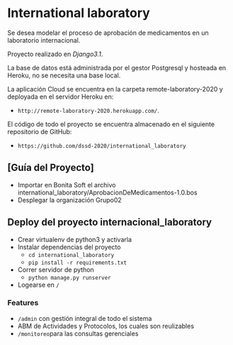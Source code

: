 # International laboratory
Se desea modelar el proceso de aprobación de medicamentos en un laboratorio internacional.

Proyecto realizado en *Django3.1*.

La base de datos está administrada por el gestor Postgresql y hosteada en Heroku, no se necesita una base local.

La aplicación Cloud se encuentra en la carpeta remote-laboratory-2020 y deployada en el servidor Heroku en: 
- `http://remote-laboratory-2020.herokuapp.com/`.

El código de todo el proyecto se encuentra almacenado en el siguiente repositorio de GitHub:
- `https://github.com/dssd-2020/international_laboratory`

## [Guía del Proyecto]

+ Importar en Bonita Soft el archivo international_laboratory/AprobacionDeMedicamentos-1.0.bos
+ Desplegar la organización Grupo02

## Deploy del proyecto internacional_laboratory

- Crear virtualenv de python3 y activarla
- Instalar dependencias del proyecto
  - `cd international_laboratory`
  - `pip install -r requirements.txt`
- Correr servidor de python
  - `python manage.py runserver`
- Logearse en `/`


### Features

+ `/admin` con gestión integral de todo el sistema
+ ABM de Actividades y Protocolos, los cuales son reulizables
+ `/monitoreo`para las consultas gerenciales
